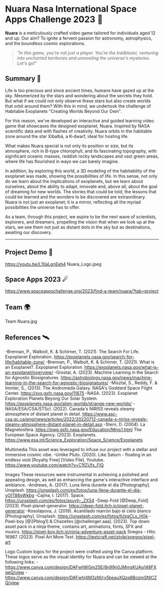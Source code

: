 # Nuara  Nasa International Space Apps Challenge 2023 🌌

**Nuara** is a meticulously crafted video game tailored for individuals aged 12 and up. Our aim? To ignite a fervent passion for astronomy, astrophysics, and the boundless cosmic explorations.

> _"In this game, you're not just a player. You're the trailblazer, venturing into uncharted territories and unraveling the universe's mysteries. Let's go!"_

## Summary 📜
Life is too precious and since ancient times, humans have gazed up at the sky. Mesmerized by the stars and wondering about the secrets they hold. But what if we could not only observe these stars but also create worlds that orbit around them? With this in mind, we undertook the challenge of Habitable Exoplanets "Creating Worlds Beyond Our Own".

For this reason, we've developed an interactive and guided learning video game that showcases the designed exoplanet, Nuara. Inspired by NASA scientific data and with flashes of creativity. Nuara orbits in the habitable zone around the star Xibalbá, a K-dwarf, ideal for hosting life. 

What makes Nuara special is not only its position or size, but its atmosphere, rich in B-type chlorophyll, and its fascinating topography, with significant oceanic masses, reddish rocky landscapes and vast green areas, where life has flourished in ways we can barely imagine.

In addition, by exploring this world, a 3D modeling of the habitability of the exoplanet was made, showing the possibilities of life. In this sense, not only do we learn about the implications of exoplanets, but we learn about ourselves, about the ability to adapt, innovate and, above all, about the goal of dreaming for new worlds. The stories that could be told, the lessons that could be learned and the wonders to be discovered are extraordinary. Nuara is not just an exoplanet; it is a mirror, reflecting all the myriad possibilities the universe has to offer.

As a team, through this project, we aspire to be the next wave of scientists, explorers, and dreamers, propelling the vision that when we look up at the stars, we see them not just as distant dots in the sky but as destinations, awaiting our discovery.

---

## Project Demo 🚀
https://youtu.be/L10aLgnEeh4
Nuara_Logo.jpeg


## Space Apps 2023 ☄
https://www.spaceappschallenge.org/2023/find-a-team/nuara/?tab=project

## Team 🌍
Team Nuara.jpg


## References 🛰️
-Brennan, P., Walbolt, K. & Schirner, T. (2021). The Search For Life. Expoplanet Exploration. https://exoplanets.nasa.gov/search-for-life/habitable-zone/
-Brennan, P., Walbolt, K. & Schirner, T. (2021). What is an Exoplanet?. Expoplanet Exploration. https://exoplanets.nasa.gov/what-is-an-exoplanet/overview/
-Grostal, A. (2023). Machine Learning in the Search for Agnostic Biosignatures. https://astrobiology.nasa.gov/news/machine-learning-in-the-search-for-agnostic-biosignatures/
-Misztal, S., Reddy, F. & Immler, S., (2013). The Andromeda Galaxy. NASA's Goddard Space Flight Center. https://svs.gsfc.nasa.gov/11675
-NASA. (2023). Exoplanet Exploration Planets Beyong Our Solar System. https://exoplanets.nasa.gov/alien-worlds/strange-new-worlds/
-NASA/ESA/CSA/STScI. (2022). Canada's NIRISS reveals steamy atmosphere of distant planet in detail. https://www.asc-csa.gc.ca/eng/news/articles/2022/20220712-canada-s-niriss-reveals-steamy-atmosphere-distant-planet-in-detail.asp
-Stern, D. (2004).  La Magnetosfera. https://pwg.gsfc.nasa.gov/Education/Mms1.html
The European Space Agency. (2023). Exoplanets. https://www.esa.int/Science_Exploration/Space_Science/Exoplanets
 
 
 
Multimedia
This asset was leveraged to infuse our project with a stellar and immersive cosmic vibe.
-Unlike Pluto. (2020). Like Saturn - floating in an endless void [Royalty Free] [Video File]. Youtube. https://www.youtube.com/watch?v=C1fZUfx_FIQ
 
Images
These resources were instrumental in achieving a polished and appealing design, as well as enhancing the game's interactive interface and ambiance.
-Andrews, A. (2017). Luna llena durante el día [Photography]. Unsplash. https://unsplash.com/es/fotos/luna-llena-durante-el-dia-yOIT88xWkbg
-Cajina, I. (2017). Space. https://unsplash.com/es/fotos/asuyh-_ZX54 
-Deep-Fold [@Deep_Fold] (2023). Pixel-planet-generator. 
https://deep-fold.itch.io/pixel-planet-generator 
-Kosolapova, J. (2019). Acantilado marrón bajo el cielo blanco [Photography]. Unsplash. https://unsplash.com/es/fotos/tUsgCLx_HGk
-Pixel-boy [@2Pblog1] & Chazelles [@challenger.aaa]. (2023). Top down asset pack in a ninja theme, contains art, animations, fonts, SFX and musics. https://pixel-boy.itch.io/ninja-adventure-asset-pack
Snegos - Hits: 16987. (2023). Pixel Art More Text. https://textcraft.net/style/snegos/pixel-art

Logo
Custom logos for the project were crafted using the Canva platform. These logos serve as the visual identity for Nuara and can be viewed at the following links:
-https://www.canva.com/design/DAFwhWGm25E/8n99n0JMmsKUAg148FXgeQ/view
-https://www.canva.com/design/DAFwhI4M3zM/rv5beauXQzq8BozmSNlCZQ/view




